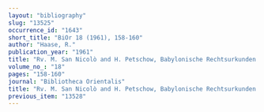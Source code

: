 ```yaml
---
layout: "bibliography"
slug: "13525"
occurrence_id: "1643"
short_title: "BiOr 18 (1961), 158-160"
author: "Haase, R."
publication_year: "1961"
title: "Rv. M. San Nicolò and H. Petschow, Babylonische Rechtsurkunden aus dem 6. Jahrhundert v. Chr."
volume_no_: "18"
pages: "158-160"
journal: "Bibliotheca Orientalis"
title: "Rv. M. San Nicolò and H. Petschow, Babylonische Rechtsurkunden aus dem 6. Jahrhundert v. Chr."
previous_item: "13528"
---
```

